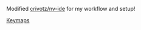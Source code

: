 Modified [crivotz/nv-ide](https://github.com/crivotz/nv-ide) for my workflow and setup!

[Keymaps](lua/settings/keymap.lua)
